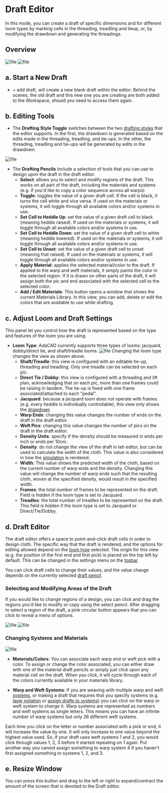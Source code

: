 # Draft Editor
In this mode, you can create a draft of specific dimensions and for different loom types by marking cells in the threading, treadling and tieup, or, by modifying the drawdown and generating the threadings. 

## Overview

![file](./img/draft_editor_overview.jpeg)
![file](./img/draft_editor_draftparts.jpeg)



## a. Start a New Draft
-  \+ <FAIcon icon="fa-solid fa-chess-board" size="1x" /> add draft, will create a new blank draft within the editor. Behind the scenes, the old draft and this new one you are creating are both added to the Workspace, should you need to access them again. 


## b. Editing Tools

- The **Drafting Style Toggle** switches between the two [drafting styles](../glossary/drafting-style.md) that the editor supports. In the first, the drawdown is generated based on the edits made in the threading, treadling, and tie-ups. In the other, the threading, treadling and tie-ups will be generated by edits in the drawdown.

![file](./img/draft_editor_designmodes.jpeg)


- The **Drafting Pencils** include a selection of tools that you can use to design upon the draft in the draft editor. 
    - <FAIcon icon="fa-solid fa-expand" size="1x" /> **Select**: allows you to select and modify regions of the draft. This works on all part of the draft, including the materials and systems (e.g. if you'd like to copy a color sequence across all warps)
    - <FAIcon icon="fa-solid fa-adjust" size="1x" /> **Toggle**: toggles the value of a given draft cell. If the cell is black, it turns the cell white and vice versa. If used on the materials or systems, it will toggle through all available colors and/or systems in use. 
    - <FAIcon icon="fa-solid fa-square" size="1x" /> **Set Cell to Heddle Up**: set the value of a given draft cell to black (meaning heddle raised). If used on the materials or systems, it will toggle through all available colors and/or systems in use. 
    - <FAIcon icon="far fa-square" size="1x" /> **Set Cell to Heddle Down**: set the value of a given draft cell to white (meaning heddle lowered). If used on the materials or systems, it will toggle through all available colors and/or systems in use. 
    - <FAIcon icon="far fa-times" size="1x" /> **Set Cell to Unset**: set the value of a given draft cell to unset (meaning that  raised). If used on the materials or systems, it will toggle through all available colors and/or systems in use. 
    - <FAIcon icon="fa-solid fa-paintbrush" size="1x" /> **Apply Material**: applies the selected material/color to the draft. If applied to the warp and weft materials, it simply paints the color in the selected region. If it is drawn on other parts of the draft, it will assign both the pic and end associated with the selected cell to the selected color. 
    - <FAIcon icon="fa-solid fa-paintbrush" size="1x" /> **Add / Edit Materials**: This button opens a window that shows the current Materials Library. In this view, you can add, delete or edit the colors that are available to use while drafting.


## c. Adjust Loom and Draft Settings
This panel let you control how the draft is represented based on the type and features of the loom you are using. 

- **Loom Type**: AdaCAD currently supports three types of looms: jacquard, dobby/direct tie, and shaft/treadle looms. 
![file](./img/draft_editor_loomtypes.jpeg)
Changing the loom type changes the view as shown above.
    - **Shaft/Treadle**: this view is configured with an editable tie-up, threading and treadling. Only one treadle can be selected on each pic. 
    - **Direct Tie / Dobby**: this view is configured with a threading and lift plan, acknowledging that on each pic, more than one frames could be raising in tandem. The tie-up is fixed with one frame associated/attached to each "pedal". 
    - **Jacquard**: because a jacquard loom does not operate with frames (e.g. every heddle is individually controllable), this view only shows the [drawdown](../glossary/drawdown.md)
    - **Warp Ends**: changing this value changes the number of ends on the draft in the draft editor.  
    - **Weft Pics**: changing this value changes the number of pics on the draft in the draft editor.  
     - **Density Units**: specify if the density should be measured in ends per inch or ends per 10cm. 
    - **Density**: do not change the view of the draft in teh editor, but can be used to calculate the width of the cloth. This value is also considered in how the [simulation](./viewer.md) is rendered. 
    - **Width**: This value shows the predicted width of the cloth, based on the current number of warp ends and the density. Changing this value will change the number of warp ends such that the resulting cloth, woven at the specified density, would result in the specified width. 
    - **Frames**:  the total number of frames to be represented on the draft. Field is hidden if the loom type is set to Jacquard. 
    - **Treadles**: the total number of treadles to be represented on the draft. This field is hidden if the loom type is set to Jacquard or Direct/Tie/Dobby. 


## d. Draft Editor
The draft editor offers a space to point-and-click draft cells in order to design cloth. The specific way that the draft is rendered, and the options for editing allowed depend on the [loom type](#c-adjust-loom-and-draft-settings) selected. The origin for this view (e.g. the position of the first end and first pick) is placed on the top left by default. This can be changed in the  <FAIcon icon="fa-solid fa-gear" size="1x" /> settings menu on the [topbar](./topbar.md#b-application-settings-and-support)


You can click draft cells to change their values, and the value change depends on the currently selected [draft pencil](#c-adjust-loom-and-draft-settings).

### Selecting and Modifying Areas of the Draft 
If you would like to change regions of a design, you can click and drag the regions you'd like to modify or copy using the <FAIcon icon="fa-solid fa-expand" size="1x" /> select pencil. After dragging to select a region of the draft, a pink circular button appears that you can click to reveal a menu of options. 

![file](./img/draft_editor_select.jpeg)
![file](./img/draft_editor_select.gif)

### Changing Systems and Materials

![file](./img/draft_editor_toggle.gif)


- **Materials/Colors**: You can associate each warp end or weft pick with a color. To assign or change the color associated, you can either draw with one of the <FAIcon icon="fa-solid fa-paintbrush" size="1x" />  material draft pencils or simply just click upon any material cell on the draft. When you click, it will cycle through each of the colors currently available in your materials library. 

- **Warp and Weft Systems**: If you are weaving with multiple warp and weft [systems](../glossary/system.md), or making a draft that requires that you specify systems (e.g. [layer notation](../operations/notation.md) or [assign drafts to systems](../operations/assign_systems.md)) you can click on the warp or weft system to change it. Warp systems are represented as numbers and weft systems as single letters. This means you can have an infinite number of warp systems but only 26 different weft systems.

Each time you click on the letter or number associated with a pick or end, it will increase the value by one. It will only increase to one value beyond the highest value used. So, if your draft uses weft systems 1 and 2, you would click through values 1, 2, 3 before it started repeating on 1 again. Put another way you cannot assign something to warp system 4 if you haven't first assigned something to systems 1, 2, and 3.




## e. Resize Window
You can press this button and drag to the left or right to expand/contract the amount of the screen that is devoted to the Draft editor. 


